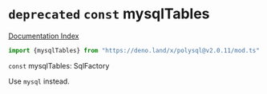 # `deprecated` `const` mysqlTables

[Documentation Index](../README.md)

```ts
import {mysqlTables} from "https://deno.land/x/polysql@v2.0.11/mod.ts"
```

`const` mysqlTables: SqlFactory

Use `mysql` instead.

